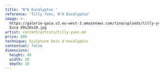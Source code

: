 ```yaml
---
title: 'N°6 Eucalyptus '
reference: 'Tilly Yves, N°6 Eucalyptus'
image: >-
  https://galerie-gaia.s3.eu-west-3.amazonaws.com/tina/uploads/tilly-yves/galerie-gaia-tilly-yves-NÂ°6
  Euca 49x20x10.jpg
artist: content/artists/tilly-yves.md
price: 800
technique: Sculpture bois d'eucalyptus
contextual: false
dimensions:
  height: 49
  width: 20
  depth: 10
---
```


